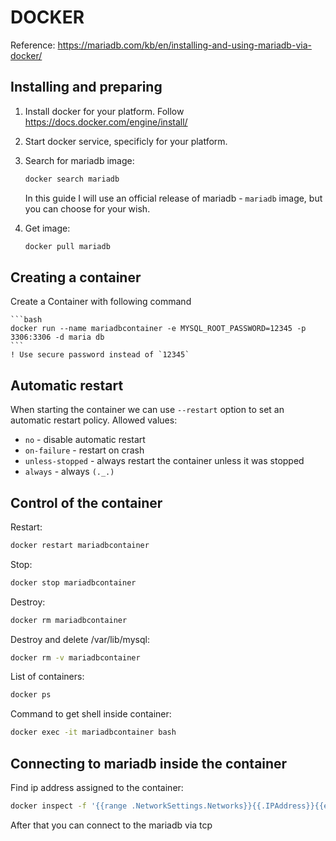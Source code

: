 # DOCKER
Reference: https://mariadb.com/kb/en/installing-and-using-mariadb-via-docker/
## Installing and preparing 

1) Install docker for your platform. Follow https://docs.docker.com/engine/install/

2) Start docker service, specificly for your platform.

3) Search for mariadb image:
    ```bash
    docker search mariadb
    ```
    In this guide I will use an official release of mariadb - `mariadb` image, but you can choose for your wish.
4) Get image:
    ```bash
    docker pull mariadb
    ```
## Creating a container

Create a Container with following command
    
    ```bash
    docker run --name mariadbcontainer -e MYSQL_ROOT_PASSWORD=12345 -p 3306:3306 -d maria db
    ```
    ! Use secure password instead of `12345`

## Automatic restart

When starting the container we can use `--restart` option to set an automatic restart policy.
Allowed values:
  - `no` - disable automatic restart
  - `on-failure` - restart on crash
  - `unless-stopped` - always restart the container unless it was stopped
  - `always` - always `(._.)`

## Control of the container

Restart:
  ```bash
  docker restart mariadbcontainer
  ```
Stop:
  ```bash
  docker stop mariadbcontainer
  ```
Destroy:
  ```bash
  docker rm mariadbcontainer
  ```
Destroy and delete /var/lib/mysql:
  ```bash
  docker rm -v mariadbcontainer
  ```
List of containers:
  ```bash
  docker ps
  ```
Command to get shell inside container:
  ```bash
  docker exec -it mariadbcontainer bash
  ```

## Connecting to mariadb inside the container
Find ip address assigned to the container:
  ```bash
  docker inspect -f '{{range .NetworkSettings.Networks}}{{.IPAddress}}{{end}}' mariadbcontainer
  ```
  After that you can connect to the mariadb via tcp

